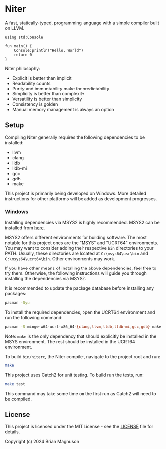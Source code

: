 # Niter

A fast, statically-typed, programming language with a simple compiler built on LLVM.

```
using std:Console

fun main() {
    Console:println("Hello, World")
    return 0
}
```

Niter philosophy:

- Explicit is better than implicit
- Readability counts
- Purity and immuntability make for predictability
- Simplicity is better than complexity
- Versatility is better than simplicity
- Consistency is golden
- Manual memory management is always an option

## Setup

Compiling Niter generally requires the following dependencies to be installed:
- llvm
- clang
- lldb
- lldb-mi
- gcc
- gdb
- make

This project is primarily being developed on Windows. More detailed instructions for other platforms will be added as development progresses.

### Windows

Installing dependencies via MSYS2 is highly recommended. MSYS2 can be installed from [here](https://www.msys2.org/).

MSYS2 offers different environments for building software. The most notable for this project ones are the "MSYS" and "UCRT64" environments. 
You may want to consider adding their respective `bin` directories to your PATH. 
Usually, these directories are located at `C:\msys64\usr\bin` and `C:\msys64\ucrt64\bin`. 
Other environments may work.

If you have other means of installing the above dependencies, feel free to try them. Otherwise, the following instructions will guide you through installing the dependencies via MSYS2.

It is recommended to update the package database before installing any packages:
```sh
pacman -Syu
```

To install the required dependencies, open the UCRT64 environment and run the following command:
```sh
pacman -S mingw-w64-ucrt-x86_64-{clang,llvm,lldb,lldb-mi,gcc,gdb} make
```

Note: `make` is the only dependency that should explicitly be installed in the MSYS environment. The rest should be installed in the UCRT64 environment.

To build `bin/niterc`, the Niter compiler, navigate to the project root and run:
```sh
make
```

This project uses Catch2 for unit testing. To build run the tests, run:
```sh
make test
```
This command may take some time on the first run as Catch2 will need to be compiled.


## License

This project is licensed under the MIT License - see the [LICENSE](LICENSE) file for details.

Copyright (c) 2024 Brian Magnuson
